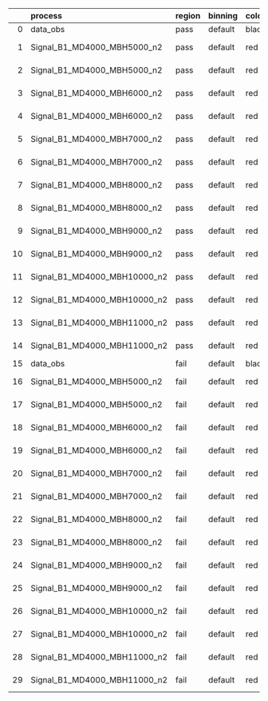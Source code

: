 |    | process                      | region   | binning   | color   | process_type   |   scale | variation   | source_filename                                                      | source_histname   | alias                        | title     |   combine_idx |     lnN |   shapes | syst_type   |   direction |   variation_alias |
|---:|:-----------------------------|:---------|:----------|:--------|:---------------|--------:|:------------|:---------------------------------------------------------------------|:------------------|:-----------------------------|:----------|--------------:|--------:|---------:|:------------|------------:|------------------:|
|  0 | data_obs                     | pass     | default   | black   | DATA           |       1 | nominal     | ./histograms_for_2DAlphabet_v8//BH_Data.root                         | hpass             | Data                         | Data      |           nan | nan     |      nan | nan         |         nan |               nan |
|  1 | Signal_B1_MD4000_MBH5000_n2  | pass     | default   | red     | SIGNAL         |       1 | lumi        | ./histograms_for_2DAlphabet_v8//BH_Signal_B1_MD4000_MBH5000_n2.root  | hpass             | Signal_B1_MD4000_MBH5000_n2  | BH signal |           nan |   1.016 |      nan | lnN         |         nan |               nan |
|  2 | Signal_B1_MD4000_MBH5000_n2  | pass     | default   | red     | SIGNAL         |       1 | nominal     | ./histograms_for_2DAlphabet_v8//BH_Signal_B1_MD4000_MBH5000_n2.root  | hpass             | Signal_B1_MD4000_MBH5000_n2  | BH signal |           nan | nan     |      nan | nan         |         nan |               nan |
|  3 | Signal_B1_MD4000_MBH6000_n2  | pass     | default   | red     | SIGNAL         |       1 | lumi        | ./histograms_for_2DAlphabet_v8//BH_Signal_B1_MD4000_MBH6000_n2.root  | hpass             | Signal_B1_MD4000_MBH6000_n2  | BH signal |           nan |   1.016 |      nan | lnN         |         nan |               nan |
|  4 | Signal_B1_MD4000_MBH6000_n2  | pass     | default   | red     | SIGNAL         |       1 | nominal     | ./histograms_for_2DAlphabet_v8//BH_Signal_B1_MD4000_MBH6000_n2.root  | hpass             | Signal_B1_MD4000_MBH6000_n2  | BH signal |           nan | nan     |      nan | nan         |         nan |               nan |
|  5 | Signal_B1_MD4000_MBH7000_n2  | pass     | default   | red     | SIGNAL         |       1 | lumi        | ./histograms_for_2DAlphabet_v8//BH_Signal_B1_MD4000_MBH7000_n2.root  | hpass             | Signal_B1_MD4000_MBH7000_n2  | BH signal |           nan |   1.016 |      nan | lnN         |         nan |               nan |
|  6 | Signal_B1_MD4000_MBH7000_n2  | pass     | default   | red     | SIGNAL         |       1 | nominal     | ./histograms_for_2DAlphabet_v8//BH_Signal_B1_MD4000_MBH7000_n2.root  | hpass             | Signal_B1_MD4000_MBH7000_n2  | BH signal |           nan | nan     |      nan | nan         |         nan |               nan |
|  7 | Signal_B1_MD4000_MBH8000_n2  | pass     | default   | red     | SIGNAL         |       1 | lumi        | ./histograms_for_2DAlphabet_v8//BH_Signal_B1_MD4000_MBH8000_n2.root  | hpass             | Signal_B1_MD4000_MBH8000_n2  | BH signal |           nan |   1.016 |      nan | lnN         |         nan |               nan |
|  8 | Signal_B1_MD4000_MBH8000_n2  | pass     | default   | red     | SIGNAL         |       1 | nominal     | ./histograms_for_2DAlphabet_v8//BH_Signal_B1_MD4000_MBH8000_n2.root  | hpass             | Signal_B1_MD4000_MBH8000_n2  | BH signal |           nan | nan     |      nan | nan         |         nan |               nan |
|  9 | Signal_B1_MD4000_MBH9000_n2  | pass     | default   | red     | SIGNAL         |       1 | lumi        | ./histograms_for_2DAlphabet_v8//BH_Signal_B1_MD4000_MBH9000_n2.root  | hpass             | Signal_B1_MD4000_MBH9000_n2  | BH signal |           nan |   1.016 |      nan | lnN         |         nan |               nan |
| 10 | Signal_B1_MD4000_MBH9000_n2  | pass     | default   | red     | SIGNAL         |       1 | nominal     | ./histograms_for_2DAlphabet_v8//BH_Signal_B1_MD4000_MBH9000_n2.root  | hpass             | Signal_B1_MD4000_MBH9000_n2  | BH signal |           nan | nan     |      nan | nan         |         nan |               nan |
| 11 | Signal_B1_MD4000_MBH10000_n2 | pass     | default   | red     | SIGNAL         |       1 | lumi        | ./histograms_for_2DAlphabet_v8//BH_Signal_B1_MD4000_MBH10000_n2.root | hpass             | Signal_B1_MD4000_MBH10000_n2 | BH signal |           nan |   1.016 |      nan | lnN         |         nan |               nan |
| 12 | Signal_B1_MD4000_MBH10000_n2 | pass     | default   | red     | SIGNAL         |       1 | nominal     | ./histograms_for_2DAlphabet_v8//BH_Signal_B1_MD4000_MBH10000_n2.root | hpass             | Signal_B1_MD4000_MBH10000_n2 | BH signal |           nan | nan     |      nan | nan         |         nan |               nan |
| 13 | Signal_B1_MD4000_MBH11000_n2 | pass     | default   | red     | SIGNAL         |       1 | lumi        | ./histograms_for_2DAlphabet_v8//BH_Signal_B1_MD4000_MBH11000_n2.root | hpass             | Signal_B1_MD4000_MBH11000_n2 | BH signal |           nan |   1.016 |      nan | lnN         |         nan |               nan |
| 14 | Signal_B1_MD4000_MBH11000_n2 | pass     | default   | red     | SIGNAL         |       1 | nominal     | ./histograms_for_2DAlphabet_v8//BH_Signal_B1_MD4000_MBH11000_n2.root | hpass             | Signal_B1_MD4000_MBH11000_n2 | BH signal |           nan | nan     |      nan | nan         |         nan |               nan |
| 15 | data_obs                     | fail     | default   | black   | DATA           |       1 | nominal     | ./histograms_for_2DAlphabet_v8//BH_Data.root                         | hfail             | Data                         | Data      |           nan | nan     |      nan | nan         |         nan |               nan |
| 16 | Signal_B1_MD4000_MBH5000_n2  | fail     | default   | red     | SIGNAL         |       1 | lumi        | ./histograms_for_2DAlphabet_v8//BH_Signal_B1_MD4000_MBH5000_n2.root  | hfail             | Signal_B1_MD4000_MBH5000_n2  | BH signal |           nan |   1.016 |      nan | lnN         |         nan |               nan |
| 17 | Signal_B1_MD4000_MBH5000_n2  | fail     | default   | red     | SIGNAL         |       1 | nominal     | ./histograms_for_2DAlphabet_v8//BH_Signal_B1_MD4000_MBH5000_n2.root  | hfail             | Signal_B1_MD4000_MBH5000_n2  | BH signal |           nan | nan     |      nan | nan         |         nan |               nan |
| 18 | Signal_B1_MD4000_MBH6000_n2  | fail     | default   | red     | SIGNAL         |       1 | lumi        | ./histograms_for_2DAlphabet_v8//BH_Signal_B1_MD4000_MBH6000_n2.root  | hfail             | Signal_B1_MD4000_MBH6000_n2  | BH signal |           nan |   1.016 |      nan | lnN         |         nan |               nan |
| 19 | Signal_B1_MD4000_MBH6000_n2  | fail     | default   | red     | SIGNAL         |       1 | nominal     | ./histograms_for_2DAlphabet_v8//BH_Signal_B1_MD4000_MBH6000_n2.root  | hfail             | Signal_B1_MD4000_MBH6000_n2  | BH signal |           nan | nan     |      nan | nan         |         nan |               nan |
| 20 | Signal_B1_MD4000_MBH7000_n2  | fail     | default   | red     | SIGNAL         |       1 | lumi        | ./histograms_for_2DAlphabet_v8//BH_Signal_B1_MD4000_MBH7000_n2.root  | hfail             | Signal_B1_MD4000_MBH7000_n2  | BH signal |           nan |   1.016 |      nan | lnN         |         nan |               nan |
| 21 | Signal_B1_MD4000_MBH7000_n2  | fail     | default   | red     | SIGNAL         |       1 | nominal     | ./histograms_for_2DAlphabet_v8//BH_Signal_B1_MD4000_MBH7000_n2.root  | hfail             | Signal_B1_MD4000_MBH7000_n2  | BH signal |           nan | nan     |      nan | nan         |         nan |               nan |
| 22 | Signal_B1_MD4000_MBH8000_n2  | fail     | default   | red     | SIGNAL         |       1 | lumi        | ./histograms_for_2DAlphabet_v8//BH_Signal_B1_MD4000_MBH8000_n2.root  | hfail             | Signal_B1_MD4000_MBH8000_n2  | BH signal |           nan |   1.016 |      nan | lnN         |         nan |               nan |
| 23 | Signal_B1_MD4000_MBH8000_n2  | fail     | default   | red     | SIGNAL         |       1 | nominal     | ./histograms_for_2DAlphabet_v8//BH_Signal_B1_MD4000_MBH8000_n2.root  | hfail             | Signal_B1_MD4000_MBH8000_n2  | BH signal |           nan | nan     |      nan | nan         |         nan |               nan |
| 24 | Signal_B1_MD4000_MBH9000_n2  | fail     | default   | red     | SIGNAL         |       1 | lumi        | ./histograms_for_2DAlphabet_v8//BH_Signal_B1_MD4000_MBH9000_n2.root  | hfail             | Signal_B1_MD4000_MBH9000_n2  | BH signal |           nan |   1.016 |      nan | lnN         |         nan |               nan |
| 25 | Signal_B1_MD4000_MBH9000_n2  | fail     | default   | red     | SIGNAL         |       1 | nominal     | ./histograms_for_2DAlphabet_v8//BH_Signal_B1_MD4000_MBH9000_n2.root  | hfail             | Signal_B1_MD4000_MBH9000_n2  | BH signal |           nan | nan     |      nan | nan         |         nan |               nan |
| 26 | Signal_B1_MD4000_MBH10000_n2 | fail     | default   | red     | SIGNAL         |       1 | lumi        | ./histograms_for_2DAlphabet_v8//BH_Signal_B1_MD4000_MBH10000_n2.root | hfail             | Signal_B1_MD4000_MBH10000_n2 | BH signal |           nan |   1.016 |      nan | lnN         |         nan |               nan |
| 27 | Signal_B1_MD4000_MBH10000_n2 | fail     | default   | red     | SIGNAL         |       1 | nominal     | ./histograms_for_2DAlphabet_v8//BH_Signal_B1_MD4000_MBH10000_n2.root | hfail             | Signal_B1_MD4000_MBH10000_n2 | BH signal |           nan | nan     |      nan | nan         |         nan |               nan |
| 28 | Signal_B1_MD4000_MBH11000_n2 | fail     | default   | red     | SIGNAL         |       1 | lumi        | ./histograms_for_2DAlphabet_v8//BH_Signal_B1_MD4000_MBH11000_n2.root | hfail             | Signal_B1_MD4000_MBH11000_n2 | BH signal |           nan |   1.016 |      nan | lnN         |         nan |               nan |
| 29 | Signal_B1_MD4000_MBH11000_n2 | fail     | default   | red     | SIGNAL         |       1 | nominal     | ./histograms_for_2DAlphabet_v8//BH_Signal_B1_MD4000_MBH11000_n2.root | hfail             | Signal_B1_MD4000_MBH11000_n2 | BH signal |           nan | nan     |      nan | nan         |         nan |               nan |